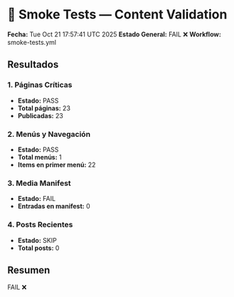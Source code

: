 # 🧪 Smoke Tests — Content Validation
**Fecha:** Tue Oct 21 17:57:41 UTC 2025
**Estado General:** FAIL ❌
**Workflow:** smoke-tests.yml

## Resultados

### 1. Páginas Críticas
- **Estado:** PASS
- **Total páginas:** 23
- **Publicadas:** 23

### 2. Menús y Navegación
- **Estado:** PASS
- **Total menús:** 1
- **Items en primer menú:** 22

### 3. Media Manifest
- **Estado:** FAIL
- **Entradas en manifest:** 0

### 4. Posts Recientes
- **Estado:** SKIP
- **Total posts:** 0

## Resumen
FAIL ❌
